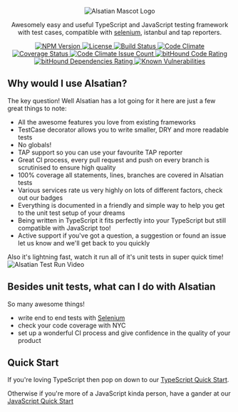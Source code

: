 <p id="banner" align="center">
    <img src="https://github.com/alsatian-test/alsatian/raw/master/documentation/images/alsatian-mascot-logo.png" alt="Alsatian Mascot Logo" />
    <p id="tag-line" align="center">Awesomely easy and useful TypeScript and JavaScript testing framework with test cases, compatible with <a href="https://github.com/alsatian-test/alsatian/wiki/using-alsatian-with-selenium">selenium</a>, istanbul and tap reporters.</p>
</p>
<p id="badges" align="center">
    <a href="https://www.npmjs.com/package/alsatian">
        <img src="https://img.shields.io/npm/v/alsatian.svg" alt="NPM Version" />
    </a>
    <a href="https://www.github.com/alsatian-test/alsatian/blob/master/LICENSE">
        <img src="https://img.shields.io/github/license/alsatian-test/alsatian.svg" alt="License" />
    </a>
    <a href="https://travis-ci.org/alsatian-test/alsatian">
        <img src="https://travis-ci.org/alsatian-test/alsatian.svg?branch=master" alt="Build Status" />
    </a>
    <a href="https://codeclimate.com/github/alsatian-test/alsatian">
        <img src="https://codeclimate.com/github/alsatian-test/alsatian/badges/gpa.svg" alt="Code Climate" />
    </a>
    <a href="https://coveralls.io/github/alsatian-test/alsatian?branch=master">
        <img src="https://coveralls.io/repos/github/alsatian-test/alsatian/badge.svg?branch=master" alt="Coverage Status" />
    </a>
    <a href="https://codeclimate.com/github/alsatian-test/alsatian">
        <img src="https://codeclimate.com/github/alsatian-test/alsatian/badges/issue_count.svg" alt="Code Climate Issue Count" />
    </a>
    <a href="https://www.bithound.io/github/alsatian-test/alsatian">
        <img src="https://www.bithound.io/github/alsatian-test/alsatian/badges/code.svg" alt="bitHound Code Rating" />
    </a>
    <a href="https://www.bithound.io/github/alsatian-test/alsatian/master/dependencies/npm">
        <img src="https://www.bithound.io/github/alsatian-test/alsatian/badges/dependencies.svg" alt="bitHound Dependencies Rating" />
    </a>
    <a href="https://snyk.io/test/github/alsatian-test/alsatian">
        <img src="https://snyk.io/test/github/alsatian-test/alsatian/badge.svg" alt="Known Vulnerabilities" />
    </a>
</p>

## Why would I use Alsatian?
The key question! Well Alsatian has a lot going for it here are just a few great things to note:

* All the awesome features you love from existing frameworks
* TestCase decorator allows you to write smaller, DRY and more readable tests
* No globals!
* TAP support so you can use your favourite TAP reporter
* Great CI process, every pull request and push on every branch is scrutinised to ensure high quality
* 100% coverage all statements, lines, branches are covered in Alsatian tests
* Various services rate us very highly on lots of different factors, check out our badges
* Everything is documented in a friendly and simple way to help you get to the unit test setup of your dreams
* Being written in TypeScript it fits perfectly into your TypeScript but still compatible with JavaScript too!
* Active support if you've got a question, a suggestion or found an issue let us know and we'll get back to you quickly

Also it's lightning fast, watch it run all of it's unit tests in super quick time!
![Alsatian Test Run Video](https://github.com/alsatian-test/alsatian/raw/master/documentation/images/alsatian-test-run.gif)

## Besides unit tests, what can I do with Alsatian

So many awesome things!
* write end to end tests with [Selenium](https://github.com/alsatian-test/alsatian/wiki/using-alsatian-with-selenium)
* check your code coverage with NYC
* set up a wonderful CI process and give confidence in the quality of your product

## Quick Start

If you're loving TypeScript then pop on down to our [TypeScript Quick Start](https://github.com/alsatian-test/alsatian/wiki/typescript-setup).

Otherwise if you're more of a JavaScript kinda person, have a gander at our [JavaScript Quick Start](https://github.com/alsatian-test/alsatian/wiki/javascript-setup)